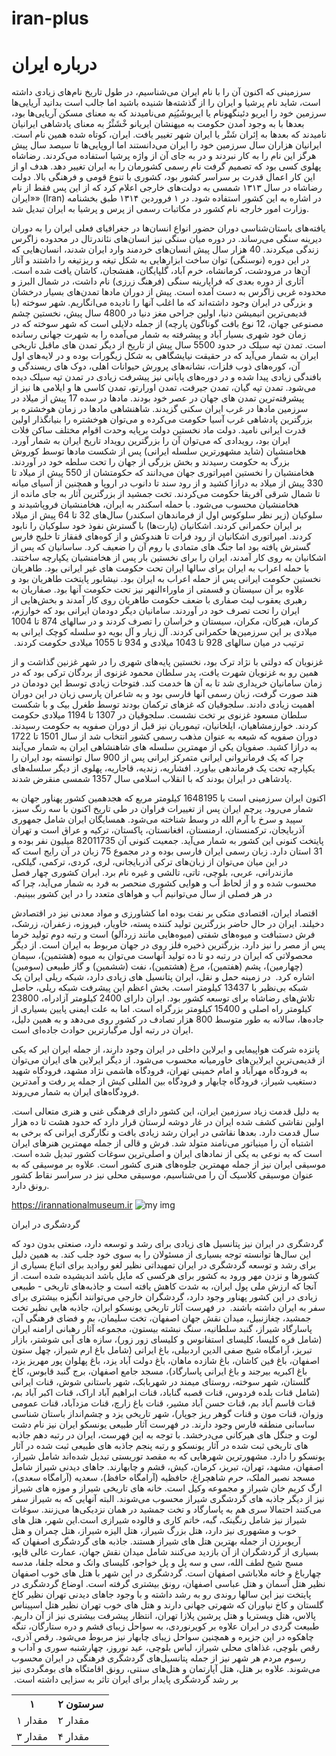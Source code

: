 # iran-plus
<!DOCTYPE html>
<html lang="en">
<head>
    <meta charset="UTF-8">
    <meta name="viewport" content="width=device-width, initial-scale=1.0">
</head>
<body>
    <h1>درباره ایران</h1>
    <p>سرزمینی که اکنون آن را با نام ایران می‌شناسیم، در طول تاریخ نام‌های زیادی داشته است، شاید نام پرشیا ‏و ایران را از گذشته‌ها شنیده باشید اما جالب است بدانید آریایی‌ها سرزمین خود را ایریو دئینگهونام یا ‏ایریوشَیُنِم می‌نامیدند که به معنای مسکن آریایی‌ها بود، بعدها با به وجود آمدن حکومت به میهنشان ‏ایریانو خْشَثْرُ  به معنای پادشاهی ایرانیان نامیدند که بعدها به اِئران شَتْر یا ایران شهر تغییر یافت. ایران، ‏کوتاه شده همین نام است. ایرانیان هزاران سال سرزمین خود را ایران می‌دانستند اما اروپایی‌ها تا سیصد ‏سال پیش هرگز این نام را به کار نبردند و در به جای آن از واژه پرشیا استفاده می‌کردند. رضاشاه پهلوی ‏کسی بود که تصمیم گرفت نام رسمی کشورمان را به ایران تغییر دهد. هدف او از این کار اعمال قدرت بر ‏سراسر کشور بود، کشوری با تنوع قومی و فرهنگی بالا. دولت رضاشاه در سال ۱۳۱۳ شمسی به دولت‌های ‏خارجی اعلام کرد که از این پس فقط از نام «ایران» (‏Iran‏) در اشاره به این کشور استفاده شود. در ۱ ‏فروردین ۱۳۱۴ طبق بخشنامه وزارت امور خارجه نام کشور در مکاتبات رسمی از پرس و پرشیا به ایران ‏تبدیل شد.

‏یافته‌های باستان‌شناسی دوران حضور انواع انسان‌ها در جغرافیای فعلی ایران را به دوران دیرینه سنگی ‏می‌رساند. در دوره میان سنگی نیز انسان‌های نئاندرتال در محدوده زاگرس زندگی میکردند. 40 هزار سال ‏پیش انسان‌های خردمند وارد ایران شدند، انسان‌هایی که در این دوره (نوسنگی) توان ساخت ابزارهایی به ‏شکل تیغه و ریزتیغه را داشتند و آثار آن‌ها در مرودشت، کرمانشاه، خرم آباد، گلپایگان، هفشجان، کاشان ‏یافت شده است. آثاری از دوره بعدی که فراپارینه سنگی (فرهنگ زرزی) نام داشت، در شمال البرز و ‏محدوده غربی زاگرس به دست آمده است. پیش از دوران مادها  تمدن‌های بسیار درخشان و بزرگی در ‏ایران وجود داشته‌اند که ما اغلب آنها را نادیده می‌انگاریم. شهر سوخته (با قدیمی‌ترین انیمیشن دنیا، اولین ‏جراحی مغز دنیا در 4800 سال پیش، نخستین چشم مصنوعی جهان، 12 نوع بافت گوناگون پارچه) از ‏جمله دلایلی است که شهر سوخته که در زمان خود شهری بسیار آباد و پیشرفته به شمار می‌آمده را به ‏شهرت جهانی رسانده است. تمدن تپه سیلک در حدود 5500 سال پیش از تاریخ از دیگر تمدن های ماقبل ‏تاریخی ایران به شمار می‌آید که در حقیقت نیایشگاهی به شکل زیگورات بوده و در لایه‌های اول آن، ‏کوره‌های ذوب فلزات، نشانه‌های پرورش حیوانات اهلی، دوک های ریسندگی و بافندگی زیادی پیدا شده و ‏در دوره‌های پایانی نیز پیشرفت زیادی در تمدن تپه سیلک دیده می‌شود. تمدن تپه گیان، تمدن جیرفت، ‏تمدن اورارتو، تمدن کاسی ها و ایلامی ها نیز از پیشرفته‌ترین تمدن های جهان در عصر خود بودند. مادها ‏در سده 17 پیش از میلاد در سرزمین مادها در غرب ایران سکنی گزیدند. شاهنشاهی مادها در زمان ‏هوخشتره بر بزرگترین پادشاهی غرب آسیا حکومت می‌کرده و می‌توان هوخشتره را بنیانگذار اولین قدرت ‏ایرانی نامید. دولت ماد نخستین دولت برپایه وحدت اقوام مختلف ساکن فلات ایران بود، رویدادی که ‏می‌توان آن را بزرگترین رویداد تاریخ ایران به شمار آورد. هخامنشیان (شاید مشهورترین سلسله ایرانی) پس ‏از شکست مادها توسط کوروش بزرگ به حکومت رسیدند و بخش بزرگی از جهان را تحت سلطه خود در ‏آوردند. هخامنشیان را نخستین امپراتوری جهان می‌دانند که حکومتشان از 550 پیش از میلاد تا 330 ‏پیش از میلاد به درازا کشید و از رود سند تا دانوب در اروپا و همچنین از آسیای میانه تا شمال شرقی ‏آفریقا حکومت می‌کردند. تخت جمشید از بزرگترین آثار به جای مانده از هخامنشیان محسوب می‌شود. با ‏حمله اسکندر به ایران، هخامنشیان فروپاشیدند و سلوکیان (زیر نظر سلوکوس اول از فرماندهان اسکندر) ‏سال‌های 32 تا 64 پیش از میلاد بر ایران حکمرانی کردند. اشکانیان (پارت‌ها) با گسترش نفوذ خود ‏سلوکیان را نابود کردند. امپراتوری اشکانیان از رود فرات تا هندوکش و از کوه‌های قفقاز تا خلیج فارس ‏گسترش یافته بود اما جنگ های متمادی با روم آن را ضعیف کرد. ساسانیان که پس از اشکانیان به روی ‏کار آمدند، ایران را برای نخستین بار پس از هخامنشیان یکپارچه ساختند. با حمله اعراب به ایران برای ‏سالها ایران تحت حکومت های غیر ایرانی بود. طاهریان نخستین حکومت ایرانی پس از حمله اعراب به ‏ایران بود. نیشابور پایتخت طاهریان بود و علاوه بر آن سیستان و قسمتی از ماوراءالنهر نیز تحت حکومت ‏آنها بود. صفاریان به رهبری یعقوب لیث صفاری با ضعف حکومت طاهریان روی کار آمدند و بخش‌هایی از ‏ایران را تحت تصرف خود در آوردند. سامانیان دیگر دودمان ایرانی بود که خوارزم، کرمان، هیرکان، مکران، ‏سیستان و خراسان را تصرف کردند و در سالهای 874 تا 1004 میلادی بر این سرزمین‌ها حکمرانی کردند. ‏آل زیار و آل بویه دو سلسله کوچک ایرانی به ترتیب در میان سالهای 928 تا 1043 میلادی و 934 تا ‏‏1055 میلادی حکومت کردند. ‏

غزنویان که دولتی با نژاد ترک بود، نخستین پایه‌های شهری را در شهر غزنین گذاشت و از همین رو به ‏غزنویان شهرت یافت، پدر سلطان محمود غزنوی از بردگان ترکی بود که در زمان سامانیان خریداری شد تا ‏به آن ها خدمت کند. فتوحات زیادی توسط این دودمان در هند صورت گرفت، زبان رسمی آنها فارسی بود ‏و به شاعران پارسی زبان در این دوران اهمیت زیادی دادند. سلجوقیان که غزهای ترکمان بودند توسط ‏طغرل بیک و با شکست سلطان مسعود غزنوی بر تخت نشست. سلجوقیان در 1307 تا 1194 میلادی ‏حکومت کردند. خوارزمشاهیان، ایلخانیان، تیموریان نیز قبل از دوران صفویه به حکومت رسیدند. دوران ‏صفویه که شیعه به عنوان مذهب رسمی کشور انتخاب شد از سال 1501 تا 1722 به درازا کشید. صفویان ‏یکی از مهمترین سلسله های شاهنشاهی ایران به شمار می‌آیند چرا که یک فرمانروانی ایرانی متمرکز ‏ایرانی پس از 900 سال توانسته بود ایران را یکپارچه تحت یک فرماندهی بیاورد. افشاریه، زندیه، قاجاریه، ‏پهلوی از دیگر سلسله‌های پادشاهی در ایران بودند که با انقلاب اسلامی سال 1357 شمسی منقرض شدند.

‏اکنون ایران سرزمینی است با 1648195 کیلومتر مربع که هجدهمین کشور پهناور جهان به شمار می‌رود. ‏پرچم ایران پس از تغییرات فراوان در طی تاریخ اکنون با سه رنگ سبز، سپید و سرخ با آرم الله در وسط ‏شناخته می‌شود. همسایگان ایران شامل جمهوری آذربایجان، ترکمنستان، ارمنستان، افغانستان، پاکستان، ‏ترکیه و عراق است و تهران پایتخت کنونی این کشور به شمار می‌آید. جمعیت کنونی آن 82011735 ‏میلیون نفر بوده و 31 استان دارد. زبان رسمی ایران فارسی بوده و در مجموع 75 زبان در آن رایج است که ‏در این میان می‌توان از زبان‌های ترکی آذربایجانی، لری، کردی، ترکمی، گیلکی، مازندرانی، عربی، بلوچی، ‏تاتی، تالشی و غیره نام برد. ایران کشوری چهار فصل محسوب شده و و از لحاظ آب و هوایی کشوری ‏منحصر به فرد به شمار می‌آید، چرا که در هر فصلی از سال می‌توانیم آب و هواهای متعدد را در این کشور ‏ببینیم. ‏

اقتصاد ایران، اقتصادی متکی بر نفت بوده اما کشاورزی و مواد معدنی نیز در اقتصادش دخیلند. ایران در ‏حال حاضر بزرگترین تولید کننده پسته، خاویار، فیروزه، زعفران، زرشک، فرش دستبافت و میوه‌های شفتی ‏‏(میوه‌هایی مانند زردآلو) است و رتبه دوم تولید خرما پس از مصر را نیز دارد. بزرگترین ذخیره فلز روی در ‏جهان مربوط به ایران است. از دیگر محصولاتی که ایران در رتبه دو تا ده تولید آنهاست می‌توان به میوه ‏‏(هشتمین)، سیمان (چهارمین)، پشم (هفتمین)، مرغ (هشتمین)، نفت (ششمین) و گاز طبیعی (سومین) ‏اشاره کرد. ‏
در زمینه حمل و نقل، ایران پتانسیل های زیادی دارد، شبکه ریلی ایران یک شبکه بی‌نظیر با 13437 ‏کیلومتر است. بخش اعظم این پیشرفت شبکه ریلی، حاصل تلاش‌های رضاشاه برای توسعه کشور بود. ایران ‏دارای 2400 کیلومتر آزادراه، 23800 کیلومتر راه اصلی و 15400 کیلومتر بزرگراه است. اما به علت ایمنی ‏پایین بسیاری از جاده‌ها، سالانه به طور متوسط 800 هزار تصادف در کشور روی می‌دهد و به همین دلیل، ‏ایران در رتبه اول مرگبارترین حوادث جاده‌ای است.

 ‏پانزده شرکت هواپیمایی و ایرلاین داخلی در ایران وجود دارند، از جمله ایران ایر که یکی از قدیمی‌ترین ‏ایرلاین‌های خاورمیانه محسوب می‌شود. از دیگر ایرلاین های ایران می‌توان به فرودگاه مهرآباد و امام ‏خمینی تهران، فرودگاه هاشمی نژاد مشهد، فرودگاه شهید دستغیب شیراز، فرودگاه چابهار و فرودگاه بین ‏المللی کیش از جمله پر رفت و آمدترین فرودگاه‌های ایران به شمار می‌روند.

 ‏به دلیل قدمت زیاد سرزمین ایران، این کشور دارای فرهنگی غنی و هنری متعالی است. اولین نقاشی کشف ‏‏شده ایران در غار دوشه لرستان قرار دارد که حدود هشت تا ده هزار سال قدمت دارد. بعدها نقاشی در ‏‏ایران رشد زیادی یافت و نگارگری ایرانی که برخی به اشتباه آن را مینیاتور می‌نامند متولد شد. فرش و ‏‏قالی از جمله مهمترین هنرهای ایران است که به نوعی به یکی از نمادهای ایران و اصلی‌ترین سوغات کشور ‏‏تبدیل شده است. موسیقی ایران نیز از جمله مهمترین جلوه‌های هنری کشور است. علاوه بر موسیقی که ‏‏به عنوان موسیقی کلاسیک آن را می‌شناسیم، موسیقی محلی نیز در سراسر نقاط کشور رونق دارد. </p>
    <a href="http://example.com">https://irannationalmuseum.ir</a>
    <img src="" alt="my img">
    <p>گردشگری در ایران

گردشگری در ایران نیز پتانسیل های زیادی برای رشد و توسعه دارد، صنعتی بدون دود که این سال‌ها ‏توانسته توجه بسیاری از مسئولان را به سوی خود جلب کند. به همین دلیل برای رشد و توسعه گردشگری ‏در ایران تمهیداتی نظیر لغو روادید برای اتباع بسیاری از کشورها و نزدن مهر ورود به کشور برای هرکسی ‏که مایل باشد اندیشیده شده است. از آنجا که ارزش ملی پول ایران، به شدت کاهش یافته است و ‏جاذبه‌های تاریخی - طبیعی زیادی در این کشور پهناور وجود دارد، گردشگران خارجی می‌توانند انگیزه ‏بیشتری برای سفر به ایران داشته باشند. ‏
در فهرست آثار تاریخی یونسکو ایران، جاذبه هایی نظیر تخت جمشید، چغازنبیل، میدان نقش جهان ‏اصفهان، تخت سلیمان، بم و فضای فرهنگی آن، پاسارگاد شیراز، گنبد سلطانیه، سنگ نبشته بیستون، ‏مجموعه آثار رهبانی ارامنه ایران (شامل قره کلیسا، کلیسای استفانوس و کلیسای زور زور)، سازه های آبی ‏شوشتر، بازار تبریز، آرامگاه شیخ صفی الدین اردبیلی، باغ ایرانی (شامل باغ ارم شیراز، چهل ستون اصفهان، ‏باغ فین کاشان، باغ شازده ماهان، باغ دولت آباد یزد، باغ پهلوان پور مهریز یزد، باغ اکبریه بیرجند و باغ ‏ایرانی پاسارگاد)، مسجد جامع اصفهان، برج گنبد قابوس، کاخ گلستان، شهر سوخته، روستای میمند در ‏شهربابک، شهر باستانی شوش، قنات ایرانی (شامل قنات بلده فردوس، قنات قصبه گناباد، قنات ابراهیم آباد ‏اراک، قنات اکبر آباد بم، قنات قاسم آباد بم، قنات حسن آباد مشیر، قنات باغ زارچ، قنات مزدآباد، قنات ‏عمومی وزوان، قنات مون و قنات گوهر ریز جوپار)، شهر تاریخی یزد و چشم‌انداز باستان شناسی ساسانی ‏منطقه فارس وجود دارند. در فهرست آثار طبیعی یونسکو ایران نیز نام دشت لوت و جنگل های هیرکانی ‏می‌درخشد.  با توجه به این فهرست، ایران در رتبه دهم جاذبه های تاریخی ثبت شده در آثار یونسکو و ‏رتبه پنجم جاذبه های طبیعی ثبت شده در آثار یونسکو را دارد. مشهورترین شهرهایی که به مقصد ‏توریستی تبدیل شده‌اند شامل شیراز، اصفهان، مشهد، تهران، تبریز، کرمان، کیش، قشم و چابهارند. جاهای ‏دیدنی شیراز شامل مسجد نصیر الملک، حرم شاهچراغ، حافظیه (آرامگاه حافظ)، سعدیه (آرامگاه سعدی)، ‏ارگ کریم خان شیراز و مجموعه وکیل است. خانه های تاریخی شیراز و موزه های شیراز نیز از دیگر جاذبه ‏های گردشگری شیراز محسوب می‌شوند. البته آنهایی که به شیراز سفر می‌کنند احتمالا سری هم به ‏پاسارگاد و تخت جمشید در همان نزدیکی‌ها می‌زنند. سوغات شیراز نیز شامل رنگینک، گبه، خاتم کاری و ‏فالوده شیرازی است.این شهر، هتل های خوب و مشهوری نیز دارد، هتل بزرگ شیراز، هتل الیزه شیراز، ‏هتل چمران و هتل آریوبرزن از جمله بهترین هتل های شیراز هستند. جاذبه های گردشگری اصفهان که ‏بسیاری از گردشگران از آن بازدید می‌کنند شامل میدان نقش جهان، عمارت عالی قاپو، مسج شیخ لطف ‏الله، سی و سه پل و پل خواجو، کلیسای وانک و محله جلفا، مدسه چهارباغ و خانه ملاباشی اصفهان است. ‏گردشگری در این شهر با هتل های خوب اصفهان نظیر هتل آسمان و هتل عباسی اصفهان، رونق بیشتری ‏گرفته است. اوضاع گردشگری در پایتخت نیز این سالها روندی رو به رشد داشته و با وجود جاهای دیدنی ‏تهران نظیر کاخ گلستان و کاخ نیاوران که شهرتی جهانی دارند و هتل های خوب تهران نظیر هتل ‏اسپیناس پالاس، هتل ویستریا و هتل پرشین پلازا تهران، انتظار پیشرفت بیشتری نیز از آن داریم. طبیعت ‏گردی در ایران علاوه بر کویرنوردی، به سواحل زیبای قشم و دره ستارگان، تنگه چاهکوه در این جزیره و ‏همچنین سواحل زیبای چابهار نیز مربوط می‌شود. رقص آذری، رقص بلوچی، غذاهای محلی شیراز، لباس ‏بلوچی، عید نوروز، چهارشنبه سوری و آداب و رسوم مردم هر شهر نیز از جمله پتانسیل‌های گردشگری ‏فرهنگی در ایران محسوب می‌شوند. علاوه بر هتل، هتل آپارتمان و هتل‌های سنتی، رونق اقامتگاه های ‏بومگردی نیز بر رشد گردشگری پایدار برای ایران تاثر به سزایی داشته است. ‏</p>
    <table>
        <tr>
            <th>۱</th>
            <th>سرستون ۲</th>
        </tr>
        <tr>
            <td>مقدار ۱</td>
            <td>مقدار ۲</td>
        </tr>
        <tr>
            <td>مقدار ۳</td>
            <td>مقدار ۴</td>
        </tr>
    </table>
</body>
</html>
